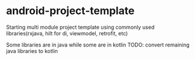 # android-project-template
Starting multi module project template using commonly used libraries(rxjava, hilt for di, viewmodel, retrofit, etc)

Some libraries are in java while some are in kotlin
TODO: convert remaining java libraries to kotlin
